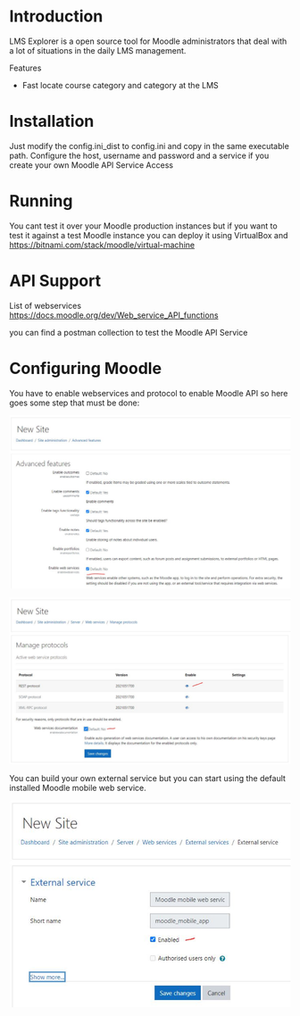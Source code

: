 # Introduction

LMS Explorer is a open source tool for Moodle administrators that deal with a lot of situations in the daily LMS management.

Features

- Fast locate course category and category at the LMS 

# Installation
Just modify the config.ini_dist to config.ini and copy in the same executable path. Configure the host, username and password and a service if you create your own Moodle API Service Access

# Running

You cant test it over your Moodle production instances but if you want to test it against a test Moodle instance you can deploy it using VirtualBox and https://bitnami.com/stack/moodle/virtual-machine

# API Support
List of webservices https://docs.moodle.org/dev/Web_service_API_functions

you can find a postman collection to test the Moodle API Service

# Configuring Moodle

You have to enable webservices and protocol to enable Moodle API so here goes some step that must be done:

![alt text](https://raw.githubusercontent.com/ildemartinez/LMS-Explorer/main/screenshots/enable_webservices.JPG)

![alt text](https://raw.githubusercontent.com/ildemartinez/LMS-Explorer/main/screenshots/enable_protocols.JPG)

You can build your own external service but you can start using the default installed Moodle mobile web service.

![alt text](https://raw.githubusercontent.com/ildemartinez/LMS-Explorer/main/screenshots/enable_moodle_mobile_app.JPG)
